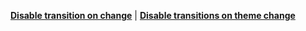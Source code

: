 [**Disable transition on change**](https://github.com/pacocoursey/next-themes#avoid-hydration-mismatch)
| [**Disable transitions on theme change**](https://github.com/pacocoursey/next-themes#disable-transitions-on-theme-change)
